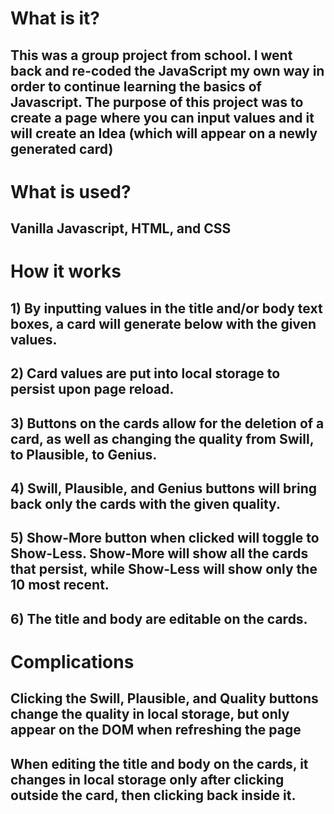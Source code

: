 # What is it?

## This was a group project from school. I went back and re-coded the JavaScript my own way in order to continue learning the basics of Javascript. The purpose of this project was to create a page where you can input values and it will create an Idea (which will appear on a newly generated card)

# What is used?

## Vanilla Javascript, HTML, and CSS

# How it works

## 1) By inputting values in the title and/or body text boxes, a card will generate below with the given values.
## 2) Card values are put into local storage to persist upon page reload.
## 3) Buttons on the cards allow for the deletion of a card, as well as changing the quality from Swill, to Plausible, to           Genius.
## 4) Swill, Plausible, and Genius buttons will bring back only the cards with the given quality.
## 5) Show-More button when clicked will toggle to Show-Less. Show-More will show all the cards that persist, while Show-Less       will show only the 10 most recent.
## 6) The title and body are editable on the cards.

# Complications

## Clicking the Swill, Plausible, and Quality buttons change the quality in local storage, but only appear on the DOM when        refreshing the page
## When editing the title and body on the cards, it changes in local storage only after clicking outside the card, then          clicking back inside it.
